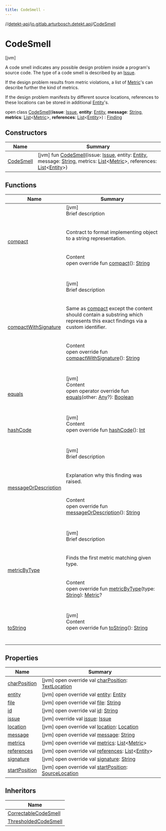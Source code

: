 ```yaml
---
title: CodeSmell -
---
```

//[detekt-api](../../index.md)/[io.gitlab.arturbosch.detekt.api](../index.md)/[CodeSmell](index.md)



# CodeSmell  
 [jvm] 



A code smell indicates any possible design problem inside a program's source code. The type of a code smell is described by an [Issue](../-issue/index.md).



If the design problem results from metric violations, a list of [Metric](../-metric/index.md)'s can describe further the kind of metrics.



If the design problem manifests by different source locations, references to these locations can be stored in additional [Entity](../-entity/index.md)'s.



open class [CodeSmell](index.md)(**issue**: [Issue](../-issue/index.md), **entity**: [Entity](../-entity/index.md), **message**: [String](https://kotlinlang.org/api/latest/jvm/stdlib/kotlin/-string/index.html), **metrics**: [List](https://kotlinlang.org/api/latest/jvm/stdlib/kotlin.collections/-list/index.html)<[Metric](../-metric/index.md)>, **references**: [List](https://kotlinlang.org/api/latest/jvm/stdlib/kotlin.collections/-list/index.html)<[Entity](../-entity/index.md)>) : [Finding](../-finding/index.md)   


## Constructors  
  
|  Name|  Summary| 
|---|---|
| [CodeSmell](-code-smell.md)|  [jvm] fun [CodeSmell](-code-smell.md)(issue: [Issue](../-issue/index.md), entity: [Entity](../-entity/index.md), message: [String](https://kotlinlang.org/api/latest/jvm/stdlib/kotlin/-string/index.html), metrics: [List](https://kotlinlang.org/api/latest/jvm/stdlib/kotlin.collections/-list/index.html)<[Metric](../-metric/index.md)>, references: [List](https://kotlinlang.org/api/latest/jvm/stdlib/kotlin.collections/-list/index.html)<[Entity](../-entity/index.md)>)   <br>


## Functions  
  
|  Name|  Summary| 
|---|---|
| [compact](compact.md)| [jvm]  <br>Brief description  <br><br><br>Contract to format implementing object to a string representation.<br><br>  <br>Content  <br>open override fun [compact](compact.md)(): [String](https://kotlinlang.org/api/latest/jvm/stdlib/kotlin/-string/index.html)  <br><br><br>
| [compactWithSignature](compact-with-signature.md)| [jvm]  <br>Brief description  <br><br><br>Same as [compact](compact.md) except the content should contain a substring which represents this exact findings via a custom identifier.<br><br>  <br>Content  <br>open override fun [compactWithSignature](compact-with-signature.md)(): [String](https://kotlinlang.org/api/latest/jvm/stdlib/kotlin/-string/index.html)  <br><br><br>
| [equals](../../io.gitlab.arturbosch.detekt.api.internal/-yaml-config/-companion/index.md#kotlin/Any/equals/#kotlin.Any?/PointingToDeclaration/)| [jvm]  <br>Content  <br>open operator override fun [equals](../../io.gitlab.arturbosch.detekt.api.internal/-yaml-config/-companion/index.md#kotlin/Any/equals/#kotlin.Any?/PointingToDeclaration/)(other: [Any](https://kotlinlang.org/api/latest/jvm/stdlib/kotlin/-any/index.html)?): [Boolean](https://kotlinlang.org/api/latest/jvm/stdlib/kotlin/-boolean/index.html)  <br><br><br>
| [hashCode](../../io.gitlab.arturbosch.detekt.api.internal/-yaml-config/-companion/index.md#kotlin/Any/hashCode/#/PointingToDeclaration/)| [jvm]  <br>Content  <br>open override fun [hashCode](../../io.gitlab.arturbosch.detekt.api.internal/-yaml-config/-companion/index.md#kotlin/Any/hashCode/#/PointingToDeclaration/)(): [Int](https://kotlinlang.org/api/latest/jvm/stdlib/kotlin/-int/index.html)  <br><br><br>
| [messageOrDescription](message-or-description.md)| [jvm]  <br>Brief description  <br><br><br>Explanation why this finding was raised.<br><br>  <br>Content  <br>open override fun [messageOrDescription](message-or-description.md)(): [String](https://kotlinlang.org/api/latest/jvm/stdlib/kotlin/-string/index.html)  <br><br><br>
| [metricByType](../-has-metrics/metric-by-type.md)| [jvm]  <br>Brief description  <br><br><br>Finds the first metric matching given type.<br><br>  <br>Content  <br>open override fun [metricByType](../-has-metrics/metric-by-type.md)(type: [String](https://kotlinlang.org/api/latest/jvm/stdlib/kotlin/-string/index.html)): [Metric](../-metric/index.md)?  <br><br><br>
| [toString](to-string.md)| [jvm]  <br>Content  <br>open override fun [toString](to-string.md)(): [String](https://kotlinlang.org/api/latest/jvm/stdlib/kotlin/-string/index.html)  <br><br><br>


## Properties  
  
|  Name|  Summary| 
|---|---|
| [charPosition](index.md#io.gitlab.arturbosch.detekt.api/CodeSmell/charPosition/#/PointingToDeclaration/)|  [jvm] open override val [charPosition](index.md#io.gitlab.arturbosch.detekt.api/CodeSmell/charPosition/#/PointingToDeclaration/): [TextLocation](../-text-location/index.md)   <br>
| [entity](index.md#io.gitlab.arturbosch.detekt.api/CodeSmell/entity/#/PointingToDeclaration/)|  [jvm] open override val [entity](index.md#io.gitlab.arturbosch.detekt.api/CodeSmell/entity/#/PointingToDeclaration/): [Entity](../-entity/index.md)   <br>
| [file](index.md#io.gitlab.arturbosch.detekt.api/CodeSmell/file/#/PointingToDeclaration/)|  [jvm] open override val [file](index.md#io.gitlab.arturbosch.detekt.api/CodeSmell/file/#/PointingToDeclaration/): [String](https://kotlinlang.org/api/latest/jvm/stdlib/kotlin/-string/index.html)   <br>
| [id](index.md#io.gitlab.arturbosch.detekt.api/CodeSmell/id/#/PointingToDeclaration/)|  [jvm] open override val [id](index.md#io.gitlab.arturbosch.detekt.api/CodeSmell/id/#/PointingToDeclaration/): [String](https://kotlinlang.org/api/latest/jvm/stdlib/kotlin/-string/index.html)   <br>
| [issue](index.md#io.gitlab.arturbosch.detekt.api/CodeSmell/issue/#/PointingToDeclaration/)|  [jvm] override val [issue](index.md#io.gitlab.arturbosch.detekt.api/CodeSmell/issue/#/PointingToDeclaration/): [Issue](../-issue/index.md)   <br>
| [location](index.md#io.gitlab.arturbosch.detekt.api/CodeSmell/location/#/PointingToDeclaration/)|  [jvm] open override val [location](index.md#io.gitlab.arturbosch.detekt.api/CodeSmell/location/#/PointingToDeclaration/): [Location](../-location/index.md)   <br>
| [message](index.md#io.gitlab.arturbosch.detekt.api/CodeSmell/message/#/PointingToDeclaration/)|  [jvm] open override val [message](index.md#io.gitlab.arturbosch.detekt.api/CodeSmell/message/#/PointingToDeclaration/): [String](https://kotlinlang.org/api/latest/jvm/stdlib/kotlin/-string/index.html)   <br>
| [metrics](index.md#io.gitlab.arturbosch.detekt.api/CodeSmell/metrics/#/PointingToDeclaration/)|  [jvm] open override val [metrics](index.md#io.gitlab.arturbosch.detekt.api/CodeSmell/metrics/#/PointingToDeclaration/): [List](https://kotlinlang.org/api/latest/jvm/stdlib/kotlin.collections/-list/index.html)<[Metric](../-metric/index.md)>   <br>
| [references](index.md#io.gitlab.arturbosch.detekt.api/CodeSmell/references/#/PointingToDeclaration/)|  [jvm] open override val [references](index.md#io.gitlab.arturbosch.detekt.api/CodeSmell/references/#/PointingToDeclaration/): [List](https://kotlinlang.org/api/latest/jvm/stdlib/kotlin.collections/-list/index.html)<[Entity](../-entity/index.md)>   <br>
| [signature](index.md#io.gitlab.arturbosch.detekt.api/CodeSmell/signature/#/PointingToDeclaration/)|  [jvm] open override val [signature](index.md#io.gitlab.arturbosch.detekt.api/CodeSmell/signature/#/PointingToDeclaration/): [String](https://kotlinlang.org/api/latest/jvm/stdlib/kotlin/-string/index.html)   <br>
| [startPosition](index.md#io.gitlab.arturbosch.detekt.api/CodeSmell/startPosition/#/PointingToDeclaration/)|  [jvm] open override val [startPosition](index.md#io.gitlab.arturbosch.detekt.api/CodeSmell/startPosition/#/PointingToDeclaration/): [SourceLocation](../-source-location/index.md)   <br>


## Inheritors  
  
|  Name| 
|---|
| [CorrectableCodeSmell](../-correctable-code-smell/index.md)
| [ThresholdedCodeSmell](../-thresholded-code-smell/index.md)

